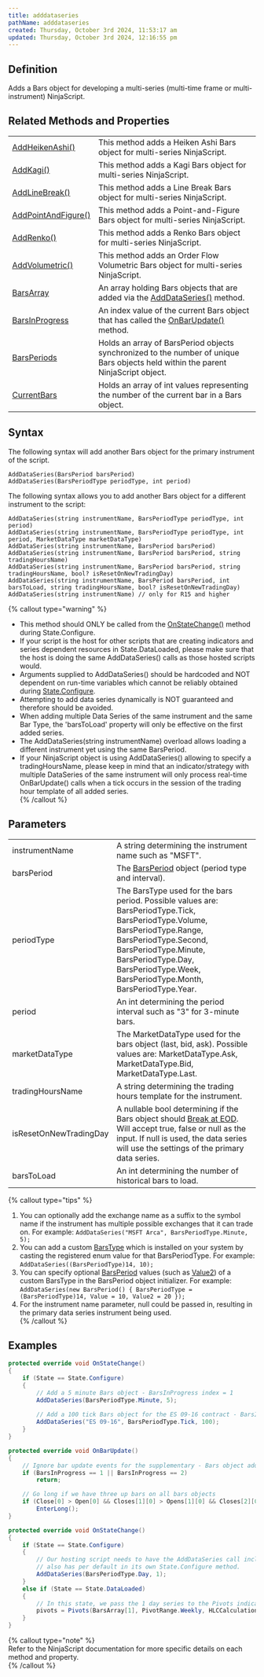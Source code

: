 ```yaml
---
title: adddataseries
pathName: adddataseries
created: Thursday, October 3rd 2024, 11:53:17 am
updated: Thursday, October 3rd 2024, 12:16:55 pm
---
```


## Definition

Adds a Bars object for developing a multi-series (multi-time frame or multi-instrument) NinjaScript.

## Related Methods and Properties

|  |  |
| --- | --- |
| [AddHeikenAshi()](addheikenashi.htm) | This method adds a Heiken Ashi Bars object for multi-series NinjaScript.  |
| [AddKagi()](addkagi.htm) | This method adds a Kagi Bars object for multi-series NinjaScript. |
| [AddLineBreak()](addlinebreak.htm) | This method adds a Line Break Bars object for multi-series NinjaScript.  |
| [AddPointAndFigure()](addpointandfigure.htm) | This method adds a Point-and-Figure Bars object for multi-series NinjaScript. |
| [AddRenko()](addrenko.htm) | This method adds a Renko Bars object for multi-series NinjaScript.  |
| [AddVolumetric()](addvolumetric.htm) | This method adds an Order Flow Volumetric Bars object for multi-series NinjaScript.  |
| [BarsArray](barsarray.htm) | An array holding Bars objects that are added via the [AddDataSeries()](adddataseries.htm) method. |
| [BarsInProgress](barsinprogress.htm) | An index value of the current Bars object that has called the [OnBarUpdate()](onbarupdate.htm) method. |
| [BarsPeriods](barsperiods.htm) | Holds an array of BarsPeriod objects synchronized to the number of unique Bars objects held within the parent NinjaScript object. |
| [CurrentBars](currentbars.htm) | Holds an array of int values representing the number of the current bar in a Bars object. |

## Syntax

The following syntax will add another Bars object for the primary instrument of the script.

```
AddDataSeries(BarsPeriod barsPeriod)
AddDataSeries(BarsPeriodType periodType, int period)
```

The following syntax allows you to add another Bars object for a different instrument to the script:

```
AddDataSeries(string instrumentName, BarsPeriodType periodType, int period)
AddDataSeries(string instrumentName, BarsPeriodType periodType, int period, MarketDataType marketDataType)
AddDataSeries(string instrumentName, BarsPeriod barsPeriod)
AddDataSeries(string instrumentName, BarsPeriod barsPeriod, string tradingHoursName)
AddDataSeries(string instrumentName, BarsPeriod barsPeriod, string tradingHoursName, bool? isResetOnNewTradingDay)
AddDataSeries(string instrumentName, BarsPeriod barsPeriod, int barsToLoad, string tradingHoursName, bool? isResetOnNewTradingDay)
AddDataSeries(string instrumentName) // only for R15 and higher
```

{% callout type="warning" %}

- This method should ONLY be called from the [OnStateChange()](onstatechange.htm) method during State.Configure.  
- If your script is the host for other scripts that are creating indicators and series dependent resources in State.DataLoaded, please make sure that the host is doing the same AddDataSeries() calls as those hosted scripts would.  
- Arguments supplied to AddDataSeries() should be hardcoded and NOT dependent on run-time variables which cannot be reliably obtained during [State.Configure](state.htm).  
- Attempting to add data series dynamically is NOT guaranteed and therefore should be avoided.  
- When adding multiple Data Series of the same instrument and the same Bar Type, the 'barsToLoad' property will only be effective on the first added series.  
- The AddDataSeries(string instrumentName) overload allows loading a different instrument yet using the same BarsPeriod.  
- If your NinjaScript object is using AddDataSeries() allowing to specify a tradingHoursName, please keep in mind that an indicator/strategy with multiple DataSeries of the same instrument will only process real-time OnBarUpdate() calls when a tick occurs in the session of the trading hour template of all added series.  
{% /callout %}

## Parameters

|  |  |
| --- | --- |
| instrumentName | A string determining the instrument name such as "MSFT". |
| barsPeriod | The [BarsPeriod](barsperiod.htm) object (period type and interval). |
| periodType | The BarsType used for the bars period. Possible values are: BarsPeriodType.Tick, BarsPeriodType.Volume, BarsPeriodType.Range, BarsPeriodType.Second, BarsPeriodType.Minute, BarsPeriodType.Day, BarsPeriodType.Week, BarsPeriodType.Month, BarsPeriodType.Year. |
| period | An int determining the period interval such as "3" for 3-minute bars. |
| marketDataType | The MarketDataType used for the bars object (last, bid, ask). Possible values are: MarketDataType.Ask, MarketDataType.Bid, MarketDataType.Last. |
| tradingHoursName | A string determining the trading hours template for the instrument. |
| isResetOnNewTradingDay | A nullable bool determining if the Bars object should [Break at EOD](break_at_eod.htm). Will accept true, false or null as the input. If null is used, the data series will use the settings of the primary data series. |
| barsToLoad | An int determining the number of historical bars to load. |

{% callout type="tips" %}

1. You can optionally add the exchange name as a suffix to the symbol name if the instrument has multiple possible exchanges that it can trade on. For example: `AddDataSeries("MSFT Arca", BarsPeriodType.Minute, 5);`
2. You can add a custom [BarsType](bars_type.htm) which is installed on your system by casting the registered enum value for that BarsPeriodType. For example: `AddDataSeries((BarsPeriodType)14, 10);`
3. You can specify optional [BarsPeriod](barsperiod.htm) values (such as [Value2](optimization_fitness_value.htm)) of a custom BarsType in the BarsPeriod object initializer. For example: `AddDataSeries(new BarsPeriod() { BarsPeriodType = (BarsPeriodType)14, Value = 10, Value2 = 20 });`
4. For the instrument name parameter, null could be passed in, resulting in the primary data series instrument being used.  
{% /callout %}

## Examples

```csharp
protected override void OnStateChange() 
{
    if (State == State.Configure) 
    {
        // Add a 5 minute Bars object - BarsInProgress index = 1 
        AddDataSeries(BarsPeriodType.Minute, 5);
        
        // Add a 100 tick Bars object for the ES 09-16 contract - BarsInProgress index = 2 
        AddDataSeries("ES 09-16", BarsPeriodType.Tick, 100); 
    }
}

protected override void OnBarUpdate() 
{ 
    // Ignore bar update events for the supplementary - Bars object added above 
    if (BarsInProgress == 1 || BarsInProgress == 2) 
        return; 

    // Go long if we have three up bars on all bars objects 
    if (Close[0] > Open[0] && Closes[1][0] > Opens[1][0] && Closes[2][0] > Opens[2][0]) 
        EnterLong(); 
}
```

```csharp
protected override void OnStateChange() 
{
    if (State == State.Configure) 
    {
        // Our hosting script needs to have the AddDataSeries call included as well, which the Pivots indicator we call in the 2nd statement below 
        // also has per default in its own State.Configure method. 
        AddDataSeries(BarsPeriodType.Day, 1);
    } 
    else if (State == State.DataLoaded) 
    {
        // In this state, we pass the 1 day series to the Pivots indicator (as BarsArray[1]) and create its instance 
        pivots = Pivots(BarsArray[1], PivotRange.Weekly, HLCCalculationMode.DailyBars, 0, 0, 0, 20);
    }
}
```

{% callout type="note" %}  
Refer to the NinjaScript documentation for more specific details on each method and property.  
{% /callout %}
